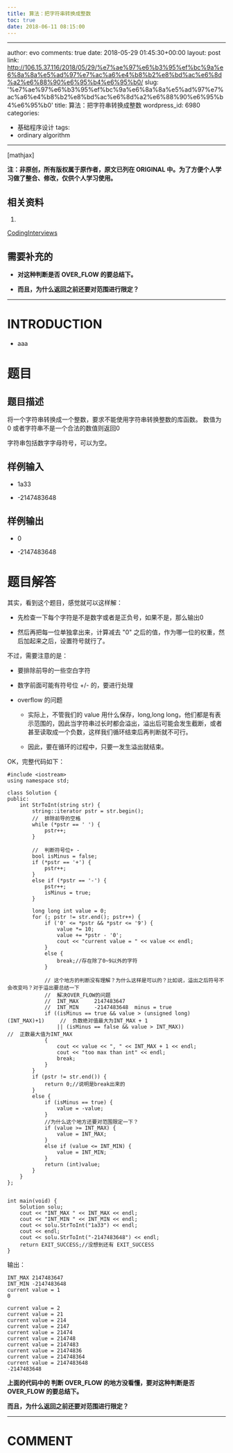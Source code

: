 ```yaml
---
title: 算法：把字符串转换成整数
toc: true
date: 2018-06-11 08:15:00
---
```

---
author: evo
comments: true
date: 2018-05-29 01:45:30+00:00
layout: post
link: http://106.15.37.116/2018/05/29/%e7%ae%97%e6%b3%95%ef%bc%9a%e6%8a%8a%e5%ad%97%e7%ac%a6%e4%b8%b2%e8%bd%ac%e6%8d%a2%e6%88%90%e6%95%b4%e6%95%b0/
slug: '%e7%ae%97%e6%b3%95%ef%bc%9a%e6%8a%8a%e5%ad%97%e7%ac%a6%e4%b8%b2%e8%bd%ac%e6%8d%a2%e6%88%90%e6%95%b4%e6%95%b0'
title: 算法：把字符串转换成整数
wordpress_id: 6980
categories:
- 基础程序设计
tags:
- ordinary algorithm
---

<!-- more -->

[mathjax]

**注：非原创，所有版权属于原作者，原文已列在 ORIGINAL 中。为了方便个人学习做了整合、修改，仅供个人学习使用。**


## 相关资料





 	
  1. 


[CodingInterviews](https://github.com/gatieme/CodingInterviews)







## 需要补充的





 	
  * **对这种判断是否 OVER_FLOW 的要总结下。**

 	
  * **而且，为什么返回之前还要对范围进行限定？**





* * *





# INTRODUCTION





 	
  * aaa





# 题目




## **题目描述**


将一个字符串转换成一个整数，要求不能使用字符串转换整数的库函数。 数值为 0 或者字符串不是一个合法的数值则返回0

字符串包括数字字母符号，可以为空。


## **样例输入**





 	
  * 1a33

 	
  * -2147483648




## **样例输出**





 	
  * 0

 	
  * -2147483648




## 




# 题目解答


其实，看到这个题目，感觉就可以这样解：



 	
  * 先检查一下每个字符是不是数字或者是正负号，如果不是，那么输出0

 	
  * 然后再把每一位单独拿出来，计算减去 "0" 之后的值，作为哪一位的权重，然后加起来之后，设置符号就行了。


不过，需要注意的是：

 	
  * 要排除前导的一些空白字符

 	
  * 数字前面可能有符号位 +/- 的，要进行处理

 	
  * overflow 的问题

 	
    * 实际上，不管我们的 value 用什么保存，long,long long，他们都是有表示范围的，因此当字符串过长时都会溢出，溢出后可能会发生截断，或者甚至读取成一个负数，这样我们循环结束后再判断就不可行。

 	
    * 因此，要在循环的过程中，只要一发生溢出就结束。





OK，完整代码如下：

    
    #include <iostream>
    using namespace std;
    
    class Solution {
    public:
        int StrToInt(string str) {
            string::iterator pstr = str.begin();
            //  排除前导的空格
            while (*pstr == ' ') {
                pstr++;
            }
    
            //  判断符号位+ -
            bool isMinus = false;
            if (*pstr == '+') {
                pstr++;
            }
            else if (*pstr == '-') {
                pstr++;
                isMinus = true;
            }
    
            long long int value = 0;
            for (; pstr != str.end(); pstr++) {
                if ('0' <= *pstr && *pstr <= '9') {
                    value *= 10;
                    value += *pstr - '0';
                    cout << "current value = " << value << endl;
                }
                else {
                    break;//存在除了0~9以外的字符
                }
    
                // 这个地方的判断没有理解？为什么这样是可以的？比如说，溢出之后符号不会改变吗？对于溢出要总结一下
                //  解决OVER_FLOW的问题
                //  INT_MAX     2147483647
                //  INT_MIN     -2147483648  minus = true
                if ((isMinus == true && value > (unsigned long)(INT_MAX)+1)     //  负数绝对值最大为INT_MAX + 1
                    || (isMinus == false && value > INT_MAX))                         //  正数最大值为INT_MAX
                {
                    cout << value << ", " << INT_MAX + 1 << endl;
                    cout << "too max than int" << endl;
                    break;
                }
            }
            if (pstr != str.end()) {
                return 0;//说明是break出来的
            }
            else {
                if (isMinus == true) {
                    value = -value;
                }
                //为什么这个地方还要对范围限定一下？
                if (value >= INT_MAX) {
                    value = INT_MAX;
                }
                else if (value <= INT_MIN) {
                    value = INT_MIN;
                }
                return (int)value;
            }
        }
    };
    
    
    int main(void) {
        Solution solu;
        cout << "INT_MAX " << INT_MAX << endl;
        cout << "INT_MIN " << INT_MIN << endl;
        cout << solu.StrToInt("1a33") << endl;
        cout << endl;
        cout << solu.StrToInt("-2147483648") << endl;
        return EXIT_SUCCESS;//没想到还有 EXIT_SUCCESS 
    }


输出：

    
    INT_MAX 2147483647
    INT_MIN -2147483648
    current value = 1
    0
    
    current value = 2
    current value = 21
    current value = 214
    current value = 2147
    current value = 21474
    current value = 214748
    current value = 2147483
    current value = 21474836
    current value = 214748364
    current value = 2147483648
    -2147483648


**上面的代码中的 判断 OVER_FLOW 的地方没看懂，要对这种判断是否 OVER_FLOW 的要总结下。**

**而且，为什么返回之前还要对范围进行限定？**















* * *





# COMMENT



